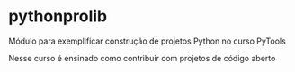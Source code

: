 # pythonprolib
Módulo para exemplificar construção de projetos Python no curso PyTools

Nesse curso é ensinado como contribuir com projetos de código aberto